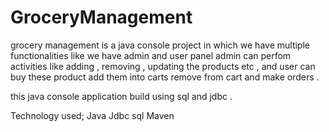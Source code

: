 # GroceryManagement
grocery management is a java console project in which we have multiple functionalities like we have admin and user panel admin can perfom activities like adding , removing , updating the products etc , and user can buy these product add them into carts remove from cart and make orders .

this  java console application build  using sql and jdbc .

Technology used;
Java
Jdbc
sql
Maven

